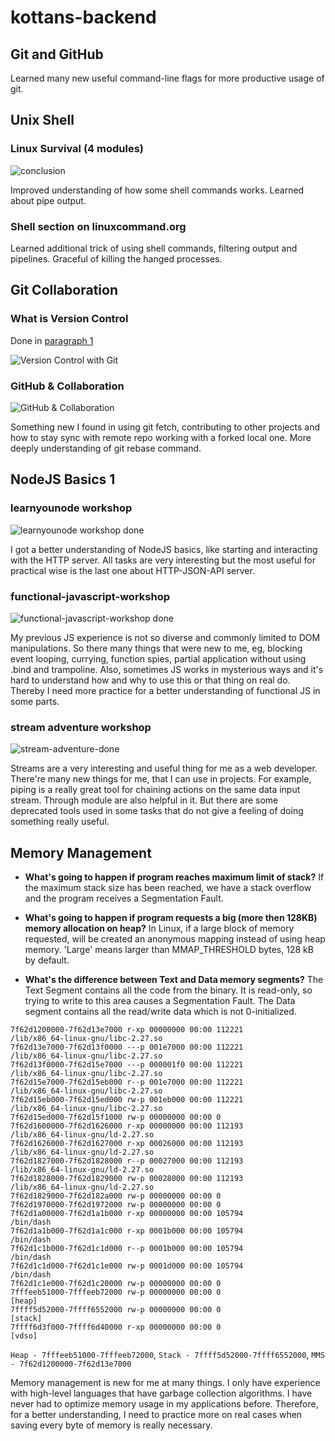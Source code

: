 # kottans-backend

## Git and GitHub

Learned many new useful command-line flags for more productive usage of git.

## Unix Shell

### Linux Survival (4 modules)

![conclusion](task_unix_shell/conclusion.png)

Improved understanding of how some shell commands works. Learned about pipe output.

### Shell section on linuxcommand.org

Learned additional trick of using shell commands, filtering output and pipelines. Graceful of killing the hanged processes.

## Git Collaboration

### What is Version Control

Done in [paragraph 1](#1-git-and-github)

![Version Control with Git](task_git_collaboration/git.png)

### GitHub & Collaboration

![GitHub & Collaboration](task_git_collaboration/git_collab.png)

Something new I found in using git fetch, contributing to other projects and how to stay sync with remote repo working with a forked local one. More deeply understanding of git rebase command.

## NodeJS Basics 1

### learnyounode workshop

![learnyounode workshop done](node_basic_1/learnyounode_finished.png)

I got a better understanding of NodeJS basics, like starting and interacting with the HTTP server. All tasks are very interesting but the most useful for practical wise is the last one about HTTP-JSON-API server.

### functional-javascript-workshop

![functional-javascript-workshop done](node_basic_1/functional-js-finished.png)

My previous JS experience is not so diverse and commonly limited to DOM manipulations. So there many things that were new to me, eg, blocking event looping, currying, function spies, partial application without using .bind and trampoline. Also, sometimes JS works in mysterious ways and it's hard to understand how and why to use this or that thing on real do. Thereby I need more practice for a better understanding of functional JS in some parts.

### stream adventure workshop

![stream-adventure-done](node_basic_1/stream-adventure-finished.png)

Streams are a very interesting and useful thing for me as a web developer. There're many new things for me, that I can use in projects. For example, piping is a really great tool for chaining actions on the same data input stream. Through module are also helpful in it. But there are some deprecated tools used in some tasks that do not give a feeling of doing something really useful.

## Memory Management

* **What's going to happen if program reaches maximum limit of stack?** If the maximum stack size has been reached, we have a stack overflow and the program receives a Segmentation Fault.

* **What's going to happen if program requests a big (more then 128KB) memory allocation on heap?** In Linux, if a large block of memory requested, will be created an anonymous mapping instead of using heap memory. 'Large' means larger than MMAP_THRESHOLD bytes, 128 kB by default.

* **What's the difference between Text and Data memory segments?** The Text Segment contains all the code from the binary. It is read-only, so trying to write to this area causes a Segmentation Fault. The Data segment contains all the read/write data which is not 0-initialized.

```
7f62d1200000-7f62d13e7000 r-xp 00000000 00:00 112221             /lib/x86_64-linux-gnu/libc-2.27.so
7f62d13e7000-7f62d13f0000 ---p 001e7000 00:00 112221             /lib/x86_64-linux-gnu/libc-2.27.so
7f62d13f0000-7f62d15e7000 ---p 000001f0 00:00 112221             /lib/x86_64-linux-gnu/libc-2.27.so
7f62d15e7000-7f62d15eb000 r--p 001e7000 00:00 112221             /lib/x86_64-linux-gnu/libc-2.27.so
7f62d15eb000-7f62d15ed000 rw-p 001eb000 00:00 112221             /lib/x86_64-linux-gnu/libc-2.27.so
7f62d15ed000-7f62d15f1000 rw-p 00000000 00:00 0
7f62d1600000-7f62d1626000 r-xp 00000000 00:00 112193             /lib/x86_64-linux-gnu/ld-2.27.so
7f62d1626000-7f62d1627000 r-xp 00026000 00:00 112193             /lib/x86_64-linux-gnu/ld-2.27.so
7f62d1827000-7f62d1828000 r--p 00027000 00:00 112193             /lib/x86_64-linux-gnu/ld-2.27.so
7f62d1828000-7f62d1829000 rw-p 00028000 00:00 112193             /lib/x86_64-linux-gnu/ld-2.27.so
7f62d1829000-7f62d182a000 rw-p 00000000 00:00 0
7f62d1970000-7f62d1972000 rw-p 00000000 00:00 0
7f62d1a00000-7f62d1a1b000 r-xp 00000000 00:00 105794             /bin/dash
7f62d1a1b000-7f62d1a1c000 r-xp 0001b000 00:00 105794             /bin/dash
7f62d1c1b000-7f62d1c1d000 r--p 0001b000 00:00 105794             /bin/dash
7f62d1c1d000-7f62d1c1e000 rw-p 0001d000 00:00 105794             /bin/dash
7f62d1c1e000-7f62d1c20000 rw-p 00000000 00:00 0
7fffeeb51000-7fffeeb72000 rw-p 00000000 00:00 0                  [heap]
7ffff5d52000-7ffff6552000 rw-p 00000000 00:00 0                  [stack]
7ffff6d3f000-7ffff6d40000 r-xp 00000000 00:00 0                  [vdso]
```

```Heap - 7fffeeb51000-7fffeeb72000```, ```Stack - 7ffff5d52000-7ffff6552000```, ```MMS - 7f62d1200000-7f62d13e7000```

Memory management is new for me at many things. I only have experience with high-level languages ​​that have garbage collection algorithms. I have never had to optimize memory usage in my applications before. Therefore, for a better understanding, I need to practice more on real cases when saving every byte of memory is really necessary.
